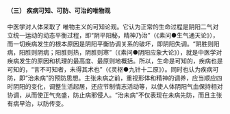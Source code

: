 #### （三） 疾病可知、可防、可治的唯物观

中医学对人体采取了 唯物主义的可知论观。它认为正常的生命过程是阴阳二气对立统一运动的动态平衡过程，即“阴平阳秘，精神乃治”（《素问●生气通天论》），而一切疾病发生的根本原因是阴阳平衡协调关系的破坏，即阴阳失调。“阴胜则阳病，阳胜则阴病；阳胜则热，阴胜则寒”（《素问●阴阳应象大论》），就是中医学对疾病发生的原因和机理的最高度、最原则地概括。所以，生命是可知的，疾病也是可知的，“言不可知者，未得其术也”（《灵枢●九针十二原》）。同时也认为疾病可防，即“治未病”的预防思想。主张未病之前，重视形体和精神的调养，应当顺应四时阴阳的变化，调整生活起居，还应节制情志活动等，以使人体阴阳气血保持相对协调，从而使正气充盛，防止病邪侵人。“治未病”不仅表现在未病先防，而且主张有病早治，以防传变。
